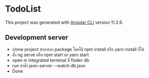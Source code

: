 # TodoList

This project was generated with [Angular CLI](https://github.com/angular/angular-cli) version 11.2.6.

## Development server

- clone project ทำการลง package โดยใช้ npm install หรือ yarn install ก็ได้
- สั่ง ng serve หรือ npm start or yarn start
- open in integrated terminal ที่ floder db 
- run คำสั่ง json-server --watch db.json 
- Done
